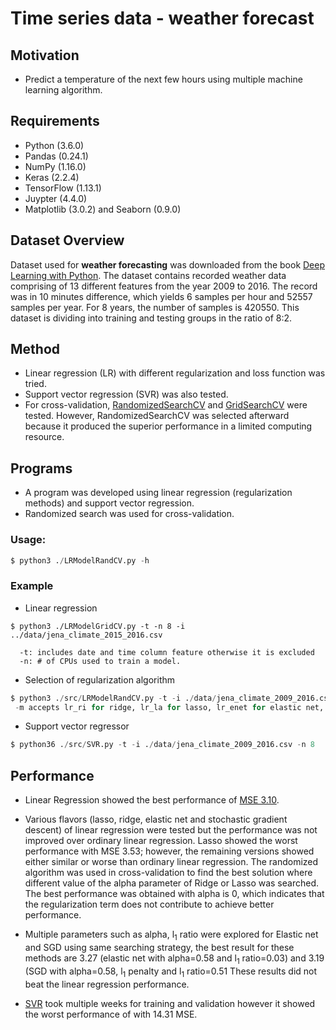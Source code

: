 # Time series data - weather forecast
  
## **Motivation**
* Predict a temperature of the next few hours using multiple machine learning
 algorithm.

## **Requirements** 
* Python (3.6.0)
* Pandas (0.24.1)
* NumPy (1.16.0)
* Keras (2.2.4)
* TensorFlow (1.13.1)
* Juypter (4.4.0)
* Matplotlib (3.0.2) and Seaborn (0.9.0)

## **Dataset Overview**
Dataset used for **weather forecasting** was downloaded from the 
book [Deep Learning with Python](https://github.com/fchollet/deep-learning-with-python-notebooks).
The dataset contains recorded weather data comprising of 13 different features from the year 2009 to 2016.
The record was in 10 minutes difference, which yields 6 samples per hour and 52557 samples per year. 
For 8 years, the number of samples is 420550. This dataset is dividing into training and testing groups in the ratio of 8:2.

## **Method**
* Linear regression (LR) with different regularization and loss function was
  tried.
* Support vector regression (SVR) was also tested.
* For cross-validation, [RandomizedSearchCV](https://scikit-learn.org/stable/modules/generated/sklearn.model_selection.RandomizedSearchCV.html) and [GridSearchCV](https://scikit-learn.org/stable/modules/generated/sklearn.model_selection.GridSearchCV.html) were tested. 
However, RandomizedSearchCV was selected afterward because it produced the superior performance 
in a limited computing resource. 

## **Programs**
* A program was developed using linear regression (regularization methods) and support vector regression. 
* Randomized search was used for cross-validation. 

### **Usage:**
```python
$ python3 ./LRModelRandCV.py -h 
```

### **Example**
* Linear regression
```
$ python3 ./LRModelGridCV.py -t -n 8 -i ../data/jena_climate_2015_2016.csv 
  
  -t: includes date and time column feature otherwise it is excluded 
  -n: # of CPUs used to train a model.
```

* Selection of regularization algorithm 
```python
$ python3 ./src/LRModelRandCV.py -t -i ./data/jena_climate_2009_2016.csv -n 8 -m lr_ri
 -m accepts lr_ri for ridge, lr_la for lasso, lr_enet for elastic net, and lr_sgd for stochastic gradient regressor
```

* Support vector regressor
```python
$ python36 ./src/SVR.py -t -i ./data/jena_climate_2009_2016.csv -n 8
```

## **Performance**
* Linear Regression showed the best performance of [MSE 3.10](https://github.com/exchhattu/TimeSeriesWeatherForcast/blob/master/Notebook-Analysis/Weather.ipynb).

* Various flavors (lasso, ridge, elastic net and stochastic gradient descent) of linear regression were tested
but the performance was not improved over ordinary linear regression. Lasso showed the worst performance with MSE 3.53;
however, the remaining versions showed either similar or worse than ordinary linear regression.
The randomized algorithm was used in cross-validation to find the best solution where different value of the alpha parameter
of Ridge or Lasso was searched. The best performance was obtained with alpha is 0, which indicates that the regularization term
does not contribute to achieve better performance.

* Multiple parameters such as alpha, l<sub>1</sub> ratio were explored for Elastic net and SGD using same searching strategy,
the best result for these methods are 3.27 (elastic net with alpha=0.58 and l<sub>1</sub> ratio=0.03)
and 3.19 (SGD with alpha=0.58, l<sub>1</sub> penalty and l<sub>1</sub> ratio=0.51
These results did not beat the linear regression performance.

* [SVR](https://scikit-learn.org/stable/modules/generated/sklearn.svm.SVR.html) took multiple weeks for training and validation however it showed the worst performance of with 14.31 MSE.
